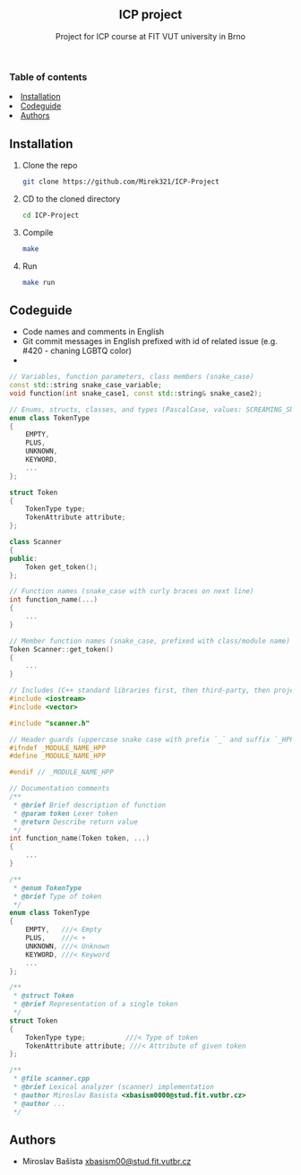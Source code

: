 <a name="readme-top"></a>

<div align="center">
  <h2 align="center">ICP project</h2>

  <p align="center">
    Project for ICP course at FIT VUT university in Brno
  </p>
</div>

<br/>

### Table of contents

  <li><a href="#installation">Installation</a></li>
  <li><a href="#codeguide">Codeguide</a></li>
  <li><a href="#authors">Authors</a></li>

## Installation

1. Clone the repo

   ```sh
   git clone https://github.com/Mirek321/ICP-Project
   ```

2. CD to the cloned directory

   ```sh
   cd ICP-Project
   ```

3. Compile

   ```sh
   make
   ```

4. Run

   ```sh
   make run
   ```

## Codeguide

- Code names and comments in English
- Git commit messages in English prefixed with id of related issue (e.g. #420 - chaning LGBTQ color)
- 
```cpp
// Variables, function parameters, class members (snake_case)
const std::string snake_case_variable;
void function(int snake_case1, const std::string& snake_case2);

// Enums, structs, classes, and types (PascalCase, values: SCREAMING_SNAKE_CASE)
enum class TokenType
{
    EMPTY,
    PLUS,
    UNKNOWN,
    KEYWORD,
    ...
};

struct Token
{
    TokenType type;
    TokenAttribute attribute;
};

class Scanner
{
public:
    Token get_token();
};

// Function names (snake_case with curly braces on next line)
int function_name(...)
{
    ...
}

// Member function names (snake_case, prefixed with class/module name)
Token Scanner::get_token()
{
    ...
}

// Includes (C++ standard libraries first, then third-party, then project headers)
#include <iostream>
#include <vector>

#include "scanner.h"

// Header guards (uppercase snake case with prefix `_` and suffix `_HPP`)
#ifndef _MODULE_NAME_HPP
#define _MODULE_NAME_HPP

#endif // _MODULE_NAME_HPP

// Documentation comments
/**
 * @brief Brief description of function
 * @param token Lexer token
 * @return Describe return value
 */
int function_name(Token token, ...)
{
    ...
}

/**
 * @enum TokenType
 * @brief Type of token
 */
enum class TokenType
{
    EMPTY,   ///< Empty
    PLUS,    ///< +
    UNKNOWN, ///< Unknown
    KEYWORD, ///< Keyword
    ...
};

/**
 * @struct Token
 * @brief Representation of a single token
 */
struct Token
{
    TokenType type;          ///< Type of token
    TokenAttribute attribute; ///< Attribute of given token
};

/**
 * @file scanner.cpp
 * @brief Lexical analyzer (scanner) implementation
 * @author Miroslav Basista <xbasism0000@stud.fit.vutbr.cz>
 * @author ...
 */


```

## Authors

- Miroslav Bašista <xbasism00@stud.fit.vutbr.cz>
